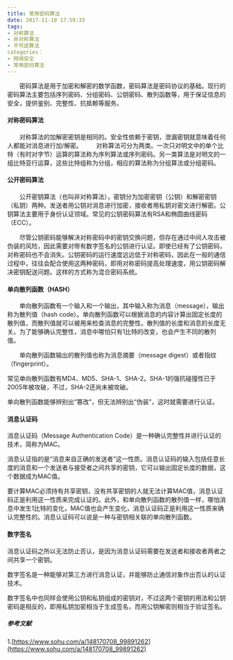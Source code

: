 ```yaml
---
title: 常用密码算法
date: 2017-11-10 17:59:33
tags:
- 对称算法
- 非对称算法
- 不可逆算法
categories：
- 网络安全
- 常用密码算法
---
```

&emsp;&emsp;密码算法是用于加密和解密的数学函数，密码算法是密码协议的基础。现行的密码算法主要包括序列密码、分组密码、公钥密码、散列函数等，用于保证信息的安全，提供鉴别、完整性、抗抵赖等服务。


#### 对称密码算法
&emsp;&emsp;对称算法的加解密密钥是相同的。安全性依赖于密钥，泄漏密钥就意味着任何人都能对消息进行加/解密。
&emsp;&emsp;对称算法可分为两类。一次只对明文中的单个比特（有时对字节）运算的算法称为序列算法或序列密码。另一类算法是对明文的一组比特亚行运算，这些比特组称为分组，相应的算法称为分组算法或分组密码。

#### 公开密码算法
&emsp;&emsp;公开密钥算法（也叫非对称算法），密钥分为加密密钥（公钥）和解密密钥（私钥）两种。发送者用公钥对消息进行加密，接收者用私钥对密文进行解密。公钥算法主要用于身份认证领域。常见的公钥密码算法有RSA和椭圆曲线密码（ECC）。

&emsp;&emsp;尽管公钥密码能够解决对称密码中的密钥交换问题，但存在通过中间人攻击被伪装的风险，因此需要对带有数字签名的公钥进行认证。即使已经有了公钥密码，对称密码也不会消失。公钥密码的运行速度远远低于对称密码，因此在一般的通信过程中，往往会配合使用这两种密码，即用对称密码提高处理速度，用公钥密码解决密钥配送问题。这样的方式称为混合密码系统。

#### 单向散列函数（HASH）
&emsp;&emsp;单向散列函数有一个输入和一个输出，其中输入称为消息（message），输出称为散列值（hash code）。单向散列函数可以根据消息的内容计算出固定长度的散列值，而散列值就可以被用来检查消息的完整性。散列值的长度和消息的长度无关。为了能够确认完整性，消息中哪怕只有1比特的改变，也会产生不同的散列值。

&emsp;&emsp;单向散列函数输出的散列值也称为消息摘要（message digest）或者指纹（fingerprint）。

常见单向散列函数有MD4、MD5、SHA-1、SHA-2。SHA-1的强抗碰撞性已于2005年被攻破，不过，SHA-2还尚未被攻破。

单向散列函数能够辨别出“篡改”，但无法辨别出“伪装”，这时就需要进行认证。

#### 消息认证码
消息认证码（Message Authentication Code）是一种确认完整性并进行认证的技术，简称为MAC。

消息认证指的是“消息来自正确的发送者”这一性质。消息认证码的输入包括任意长度的消息和一个发送者与接受者之间共享的密钥，它可以输出固定长度的数据，这个数据成为MAC值。

要计算MAC必须持有共享密钥，没有共享密钥的人就无法计算MAC值，消息认证码正是利用这一性质来完成认证的。此外，和单向散列函数的散列值一样，哪怕消息中发生1比特的变化，MAC值也会产生变化，消息认证码正是利用这一性质来确认完整性的。消息认证码可以说是一种与密钥相关联的单向散列函数。

#### 数字签名
消息认证码之所以无法防止否认，是因为消息认证码需要在发送者和接收者两者之间共享一个密钥。

数字签名是一种能够对第三方进行消息认证，并能够防止通信对象作出否认的认证技术。

数字签名中也同样会使用公钥和私钥组成的密钥对，不过这两个密钥的用法和公钥密码是相反的，即用私钥加密相当于生成签名，而用公钥解密则相当于验证签名。

##### 参考文献
1.[https://www.sohu.com/a/148170708_99891262](https://www.sohu.com/a/148170708_99891262)
